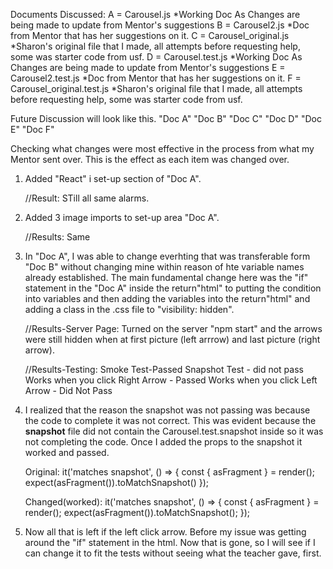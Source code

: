 Documents Discussed:
A = Carousel.js     *Working Doc As Changes are being made to update from Mentor's suggestions
B = Carousel2.js    *Doc from Mentor that has her suggestions on it.
C = Carousel_original.js *Sharon's original file that I made, all attempts before requesting help, some was starter code from usf.
D = Carousel.test.js    *Working Doc As Changes are being made to update from Mentor's suggestions
E = Carousel2.test.js   *Doc from Mentor that has her suggestions on it.
F = Carousel_original.test.js    *Sharon's original file that I made, all attempts before requesting help, some was starter code from usf.

Future Discussion will look like this. 
"Doc A"
"Doc B"
"Doc C"
"Doc D"
"Doc E"
"Doc F"

Checking what changes were most effective in the process from what my Mentor sent over. This is the effect as each item was changed over.

1. Added "React" i set-up section of "Doc A".

    //Result: STill all same alarms.

2. Added 3 image imports to set-up area "Doc A".

    //Results: Same

3. In "Doc A", I was able to change everhting that was transferable form "Doc B" without changing mine within reason of hte variable names already established.  The main fundamental change here was the "if" statement in the "Doc A" inside the return"html" to putting the condition into variables and then adding the variables into the return"html" and adding a class in the .css file to "visibility: hidden". 

    //Results-Server Page: Turned on the server "npm start" and the arrows were still hidden when at first picture (left arrrow) and last picture (right arrow).

    //Results-Testing: 
        Smoke Test-Passed
        Snapshot Test - did not pass
        Works when you click Right Arrow - Passed
        Works when you click Left Arrow  - Did Not Pass

3. I realized that the reason the snapshot was not passing was because the code to complete it was not correct. This was evident because the __snapshot__ file did not contain the Carousel.test.snapshot inside so it was not completing the code. Once I added the props to the snapshot it worked and passed.

    Original:
    it('matches snapshot', () => {
        const { asFragment } = render(<Carousel />);
        expect(asFragment()).toMatchSnapshot()
    });

    Changed(worked):
    it('matches snapshot', () => {
        const { asFragment } = render(<Carousel photos={TEST_IMAGES}    title="Sharon'sTest"/>);
        expect(asFragment()).toMatchSnapshot();
        });

4. Now all that is left if the left click arrow. Before my issue was getting around the "if" statement in the html. Now that is gone, so I will see if I can change it to fit the tests without seeing what the teacher gave, first. 


